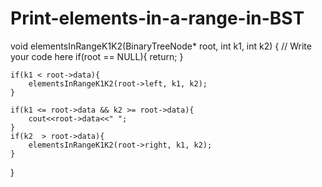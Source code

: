 # Print-elements-in-a-range-in-BST
void elementsInRangeK1K2(BinaryTreeNode<int>* root, int k1, int k2) {
	// Write your code here
	if(root == NULL){
		return;
	}

	if(k1 < root->data){
		elementsInRangeK1K2(root->left, k1, k2);
	}
	
	if(k1 <= root->data && k2 >= root->data){
		cout<<root->data<<" ";
	}
	if(k2  > root->data){
		elementsInRangeK1K2(root->right, k1, k2);
	}
}

